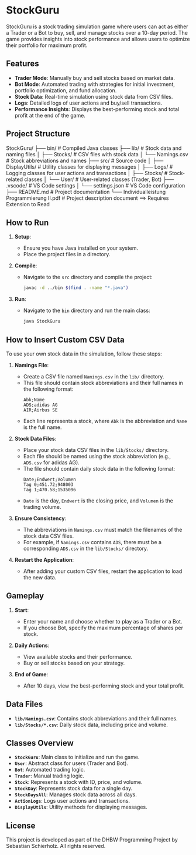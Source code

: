 # StockGuru

StockGuru is a stock trading simulation game where users can act as either a Trader or a Bot to buy, sell, and manage stocks over a 10-day period. The game provides insights into stock performance and allows users to optimize their portfolio for maximum profit.

## Features

- **Trader Mode**: Manually buy and sell stocks based on market data.
- **Bot Mode**: Automated trading with strategies for initial investment, portfolio optimization, and fund allocation.
- **Stock Data**: Real-time simulation using stock data from CSV files.
- **Logs**: Detailed logs of user actions and buy/sell transactions.
- **Performance Insights**: Displays the best-performing stock and total profit at the end of the game.

## Project Structure

StockGuru/
├── bin/                # Compiled Java classes
├── lib/                # Stock data and naming files
│   ├── Stocks/         # CSV files with stock data
│   └── Namings.csv     # Stock abbreviations and names
├── src/                # Source code
│   ├── DisplayUtils/   # Utility classes for displaying messages
│   ├── Logs/           # Logging classes for user actions and transactions
│   ├── Stocks/         # Stock-related classes
│   └── User/           # User-related classes (Trader, Bot)
├── .vscode/            # VS Code settings
│   └── settings.json   # VS Code configuration
├── README.md           # Project documentation
└── Individualleistung Programmierung II.pdf # Project description document ==> Requires Extension to Read

## How to Run

1. **Setup**:
   - Ensure you have Java installed on your system.
   - Place the project files in a directory.

2. **Compile**:
   - Navigate to the `src` directory and compile the project:
     ```sh
     javac -d ../bin $(find . -name "*.java")
     ```

3. **Run**:
   - Navigate to the `bin` directory and run the main class:
     ```sh
     java StockGuru
     ```

## How to Insert Custom CSV Data

To use your own stock data in the simulation, follow these steps:

1. **Namings File**:
   - Create a CSV file named `Namings.csv` in the `lib/` directory.
   - This file should contain stock abbreviations and their full names in the following format:
     ```
     Abk;Name
     ADS;adidas AG
     AIR;Airbus SE
     ```
   - Each line represents a stock, where `Abk` is the abbreviation and `Name` is the full name.

2. **Stock Data Files**:
   - Place your stock data CSV files in the `lib/Stocks/` directory.
   - Each file should be named using the stock abbreviation (e.g., `ADS.csv` for adidas AG).
   - The file should contain daily stock data in the following format:
     ```
     Date;Endwert;Volumen
     Tag 0;451.72;948003
     Tag 1;470.58;1535096
     ```
   - `Date` is the day, `Endwert` is the closing price, and `Volumen` is the trading volume.

3. **Ensure Consistency**:
   - The abbreviations in `Namings.csv` must match the filenames of the stock data CSV files.
   - For example, if `Namings.csv` contains `ADS`, there must be a corresponding `ADS.csv` in the `lib/Stocks/` directory.

4. **Restart the Application**:
   - After adding your custom CSV files, restart the application to load the new data.

## Gameplay

1. **Start**:
   - Enter your name and choose whether to play as a Trader or a Bot.
   - If you choose Bot, specify the maximum percentage of shares per stock.

2. **Daily Actions**:
   - View available stocks and their performance.
   - Buy or sell stocks based on your strategy.

3. **End of Game**:
   - After 10 days, view the best-performing stock and your total profit.

## Data Files

- **`lib/Namings.csv`**: Contains stock abbreviations and their full names.
- **`lib/Stocks/*.csv`**: Daily stock data, including price and volume.

## Classes Overview

- **`StockGuru`**: Main class to initialize and run the game.
- **`User`**: Abstract class for users (Trader and Bot).
- **`Bot`**: Automated trading logic.
- **`Trader`**: Manual trading logic.
- **`Stock`**: Represents a stock with ID, price, and volume.
- **`StockDay`**: Represents stock data for a single day.
- **`StockDaysAll`**: Manages stock data across all days.
- **`ActionLogs`**: Logs user actions and transactions.
- **`DisplayUtils`**: Utility methods for displaying messages.

## License

This project is developed as part of the DHBW Programming Project by Sebastian Schierholz. All rights reserved.